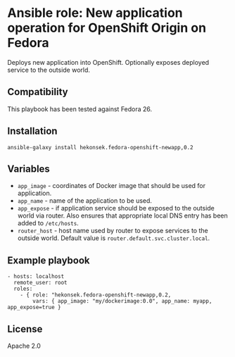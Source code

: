 # Ansible role: New application operation for OpenShift Origin on Fedora

Deploys new application into OpenShift. Optionally exposes deployed service to the outside world.

## Compatibility

This playbook has been tested against Fedora 26.

## Installation 

    ansible-galaxy install hekonsek.fedora-openshift-newapp,0.2

## Variables

- `app_image` - coordinates of Docker image that should be used for application.
- `app_name` - name of the application to be used.
- `app_expose` - if application service should be exposed to the outside world via router. Also ensures that appropriate local DNS
entry has been added to `/etc/hosts`.
- `router_host` - host name used by router to expose services to the outside world. Default value is `router.default.svc.cluster.local`.

## Example playbook

    - hosts: localhost
      remote_user: root
      roles:
        - { role: "hekonsek.fedora-openshift-newapp,0.2,
            vars: { app_image: "my/dockerimage:0.0", app_name: myapp, app_expose=true }

## License

Apache 2.0
